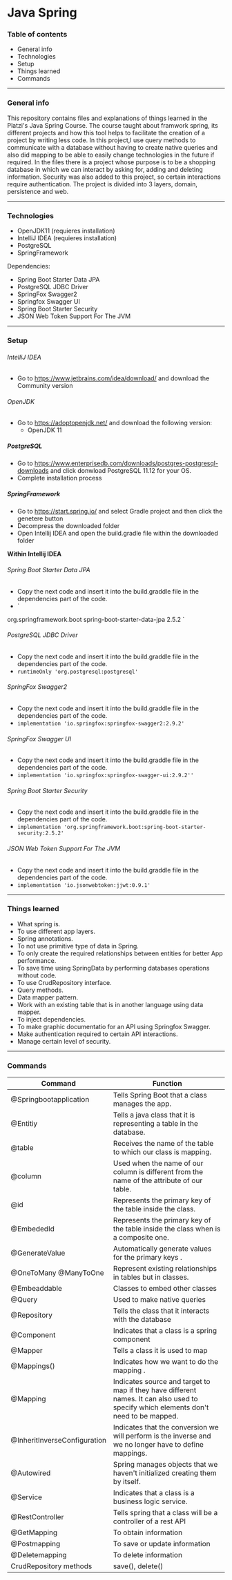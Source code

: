 # Java Spring
### Table of contents
- General info
- Technologies
- Setup
- Things learned
- Commands


------------

### General info

This repository contains files and explanations of things learned in the Platzi's Java Spring Course. The course taught about framwork spring, its different projects and how this tool helps to facilitate the creation of a project by writing less code. In this project,I use query methods to communicate with a database without having to create native queries and also did mapping to be able to easily change technologies in the future if required. In the files there is a project whose purpose is to be a shopping database in which we can interact by asking for, adding and deleting information. Security was also added to this project, so certain interactions require authentication. The project is divided into 3 layers, domain, persistence and web.

------------

### Technologies
- OpenJDK11 (requieres installation)
- IntelliJ IDEA (requieres installation)
- PostgreSQL
- SpringFramework

Dependencies:
- Spring Boot Starter Data JPA
- PostgreSQL JDBC Driver
- SpringFox Swagger2
- Springfox Swagger UI
- Spring Boot Starter Security
- JSON Web Token Support For The JVM

------------

### Setup

###### IntelliJ IDEA 
- Go to https://www.jetbrains.com/idea/download/ and download the Community version

###### OpenJDK
- Go to https://adoptopenjdk.net/ and download the following version:
    - OpenJDK 11

#####  PostgreSQL
- Go to https://www.enterprisedb.com/downloads/postgres-postgresql-downloads and click donwload PostgreSQL 11.12 for your OS.
- Complete installation process

#####  SpringFramework
- Go to https://start.spring.io/ and select Gradle project and then click the genetere button
- Decompress the downloaded folder
- Open Intellij IDEA and open the build.gradle file within the downloaded folder


**Within Intellij IDEA**

###### Spring Boot Starter Data JPA 
- Copy the next code and insert it into the build.graddle file in the dependencies part of the code.
-  `<!-- https://mvnrepository.com/artifact/org.springframework.boot/spring-boot-starter-data-jpa -->
<dependency>
    <groupId>org.springframework.boot</groupId>
    <artifactId>spring-boot-starter-data-jpa</artifactId>
    <version>2.5.2</version>
</dependency>`


###### PostgreSQL JDBC Driver
- Copy the next code and insert it into the build.graddle file in the dependencies part of the code.
- `runtimeOnly 'org.postgresql:postgresql'`

###### SpringFox Swagger2
- Copy the next code and insert it into the build.graddle file in the dependencies part of the code.
- `implementation 'io.springfox:springfox-swagger2:2.9.2'`

###### SpringFox Swagger UI
- Copy the next code and insert it into the build.graddle file in the dependencies part of the code.
- `implementation 'io.springfox:springfox-swagger-ui:2.9.2''`

###### Spring Boot Starter Security
- Copy the next code and insert it into the build.graddle file in the dependencies part of the code.
- `implementation 'org.springframework.boot:spring-boot-starter-security:2.5.2'`

###### JSON Web Token Support For The JVM
- Copy the next code and insert it into the build.graddle file in the dependencies part of the code.
- `implementation 'io.jsonwebtoken:jjwt:0.9.1'`

------------
### Things learned
- What spring is.
- To use different app layers.
-  Spring annotations.
- To not use primitive type of data in Spring.
- To only create the required relationships between entities for better App performance.
- To save time using SpringData by performing databases operations without code.
- To use CrudRepository interface.
- Query methods.
- Data mapper pattern.
- Work with an existing table that is in another language using data mapper. 
- To inject dependencies.
- To make graphic documentatio for an API using Springfox Swagger.
- Make authentication required to certain API interactions.
- Manage certain level of security.



------------
### Commands
|  Command | Function  |
| ------------ | ------------ |
| @Springbootapplication | Tells Spring Boot that a class manages the app.   |
| @Entitiy | Tells a java class that it is representing a table in the database.   |
| @table  | Receives the name of the table to which our class is mapping.   |
| @column  | Used when the name of our column is different from the name of the attribute of our table.   |
| @id  | Represents the primary key of the table inside the class.  |
| @EmbededId  | Represents the primary key of the table inside the class when is a composite one.   |
| @GenerateValue  | Automatically generate values for the primary keys .   |
| @OneToMany @ManyToOne  | Represent existing relationships in tables but in classes.   |
| @Embeaddable   | Classes to embed other classes  |
| @Query    | Used to make native queries   |
| @Repository   | Tells the class that it interacts with the database |
| @Component   | Indicates that a class is a spring component  |
| @Mapper   |  Tells a class it is used to map  |
| @Mappings()   | Indicates how we want to do the mapping .  |
| @Mapping   | Indicates source and target to map if they have different names. It can also used to specify which elements don't need to be mapped.  |
| @InheritInverseConfiguration   | Indicates that the conversion we will perform is the inverse and we no longer have to define mappings.  |
| @Autowired   | Spring manages objects that we haven't initialized creating them by itself.  |
| @Service   | Indicates that a class is a business logic service.  |
| @RestController   | Tells spring that a class will be a controller of a rest API |
| @GetMapping    | To obtain information  |
| @Postmapping  | To save or update information  |
| @Deletemapping | To delete information |
| CrudRepository methods | save(), delete()|






